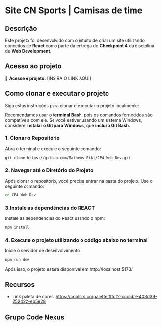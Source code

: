 # Site CN Sports | Camisas de time

## Descrição
Este projeto foi desenvolvido com o intuito de criar um site utilizando conceitos de **React** como parte da entrega do **Checkpoint 4** da disciplina de **Web Development**. 

## Acesso ao projeto
🔗 **Acesse o projeto:** [INSIRA O LINK AQUI]  

## Como clonar e executar o projeto

Siga estas instruções para clonar e executar o projeto localmente:

Recomendamos usar o **terminal Bash**, pois os comandos fornecidos são compatíveis com ele. Se você estiver usando um sistema Windows, considere **instalar o Git para Windows**, que **inclui o Git Bash**.

### **1. Clonar o Repositório**

Abra o terminal e execute o seguinte comando:
``` md
git clone https://github.com/Matheus-Eiki/CP4_Web_Dev.git
```
### **2. Navegar até o Diretório do Projeto**

Após clonar o repositório, você precisa entrar na pasta do projeto. Use o seguinte comando:
```bash
cd CP4_Web_Dev
```

### **3.Instale as dependências do REACT**
Instale as dependências do React usando o npm:
```bash
npm install
```

### **4. Execute o projeto utilizando o código abaixo no terminal**
Inicie o servidor de desenvolvimento
```bash
npm run dev
```
Após isso, o projeto estará disponível em http://localhost:5173/ 

## Recursos
- Link paleta de cores: https://coolors.co/palette/fffcf2-ccc5b9-403d39-252422-eb5e28

## Grupo Code Nexus
